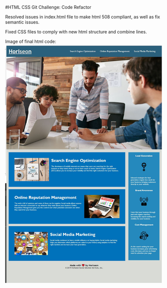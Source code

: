 #HTML CSS Git Challenge: Code Refactor

Resolved issues in index.html file to make html 508 compliant, as well as fix semantic issues.

Fixed CSS files to comply with new html structure and combine lines.

Image of final html code: ![Horiseon](ReadmeIMG.jpg)